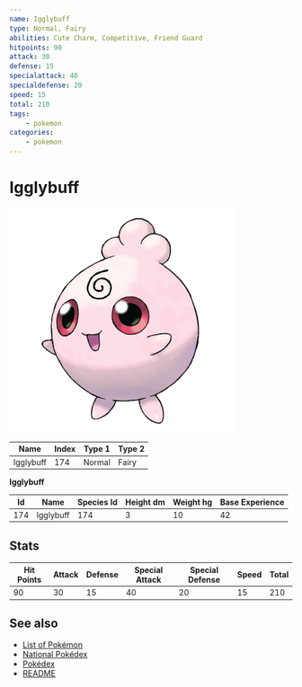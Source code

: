```yaml
---
name: Igglybuff
type: Normal, Fairy
abilities: Cute Charm, Competitive, Friend Guard
hitpoints: 90
attack: 30
defense: 15
specialattack: 40
specialdefense: 20
speed: 15
total: 210
tags:
    - pokemon
categories:
    - pokemon
---
```


# Igglybuff


![Igglybuff](images/174.png)

| **Name** | **Index** | **Type 1** | **Type 2** |
|----|----|----|----|
| Igglybuff | 174 | Normal | Fairy  |

**Igglybuff** 




| **Id** | **Name** | **Species Id** | **Height dm** | **Weight hg** | **Base Experience** |
|--------|----------|----------------|------------|------------|---------------------|
| 174 | Igglybuff | 174 | 3 | 10 | 42 |



## Stats

| **Hit Points** | **Attack** | **Defense** | **Special Attack** | **Special Defense** | **Speed** | **Total** |
|----------------|------------|-------------|--------------------|---------------------|-----------|-----------|
| 90 | 30 | 15 | 40 | 20 | 15 | 210 |

## See also

- [List of Pokémon](../pokemon.md)
- [National Pokédex](../national_pokedex.md)
- [Pokédex](../pokedex.md)
- [README](../README.md)
